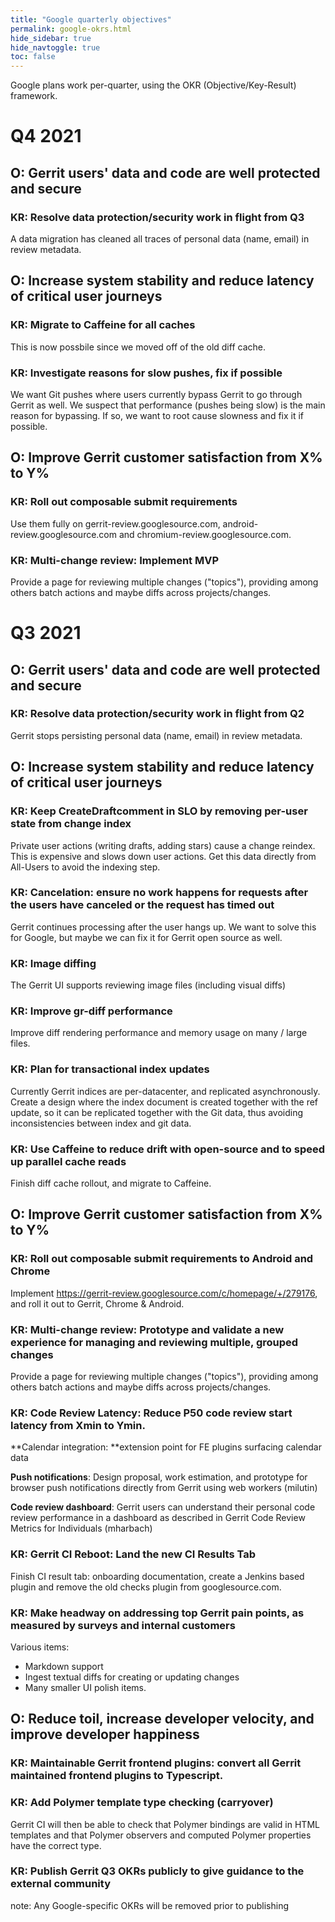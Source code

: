 ```yaml
---
title: "Google quarterly objectives"
permalink: google-okrs.html
hide_sidebar: true
hide_navtoggle: true
toc: false
---
```


Google plans work per-quarter, using the OKR (Objective/Key-Result) framework.

# Q4 2021

## O: Gerrit users' data and code are well protected and secure

### KR: Resolve data protection/security work in flight from Q3

A data migration has cleaned all traces of personal data (name, email) in review
metadata.

## O: Increase system stability and reduce latency of critical user journeys

### KR: Migrate to Caffeine for all caches

This is now possbile since we moved off of the old diff cache.

### KR: Investigate reasons for slow pushes, fix if possible

We want Git pushes where users currently bypass Gerrit to go through Gerrit as
well. We suspect that performance (pushes being slow) is the main reason for
bypassing. If so, we want to root cause slowness and fix it if possible.

## O: Improve Gerrit customer satisfaction from X% to Y%

### KR: Roll out composable submit requirements

Use them fully on gerrit-review.googlesource.com,
android-review.googlesource.com and chromium-review.googlesource.com.

### KR: Multi-change review: Implement MVP

Provide a page for reviewing multiple changes ("topics"), providing among others
batch actions and maybe diffs across projects/changes.

# Q3 2021

## O: Gerrit users' data and code are well protected and secure

### KR: Resolve data protection/security work in flight from Q2

Gerrit stops persisting personal data (name, email) in review metadata.


## O: Increase system stability and reduce latency of critical user journeys

### KR: Keep CreateDraftcomment in SLO by removing per-user state from change index

Private user actions (writing drafts, adding stars) cause a change reindex. This
is expensive and slows down user actions. Get this data directly from All-Users
to avoid the indexing step.


###  KR: Cancelation: ensure no work happens for requests after the users have canceled or the request has timed out

Gerrit continues processing after the user hangs up. We want to solve this for
Google, but maybe we can fix it for Gerrit open source as well.

### KR: Image diffing

The Gerrit UI supports reviewing image files (including visual diffs)

###    KR: Improve gr-diff performance

Improve diff rendering performance and memory usage on many / large files.


###    KR: Plan for transactional index updates

Currently Gerrit indices are per-datacenter, and replicated asynchronously.
Create a design where the index document is created together with the ref
update, so it can be replicated together with the Git data, thus avoiding
inconsistencies between index and git data.


###    KR: Use Caffeine to reduce drift with open-source and to speed up parallel cache reads

Finish diff cache rollout, and migrate to Caffeine.


## O: Improve Gerrit customer satisfaction from X% to Y%


###    KR: Roll out composable submit requirements to Android and Chrome

Implement https://gerrit-review.googlesource.com/c/homepage/+/279176, and roll
it out to Gerrit, Chrome & Android.


###   KR: Multi-change review: Prototype and validate a new experience for managing and reviewing multiple, grouped changes

Provide a page for reviewing multiple changes ("topics"), providing among others
batch actions and maybe diffs across projects/changes.


###   KR: Code Review Latency: Reduce P50 code review start latency from Xmin to Ymin.

**Calendar integration: **extension point for FE plugins surfacing calendar data

**Push notifications**: Design proposal, work estimation, and prototype for
browser push notifications directly from Gerrit using web workers (milutin)

**Code review dashboard**: Gerrit users can understand their personal code
review performance in a dashboard as described in Gerrit Code Review Metrics for Individuals (mharbach)


###   KR: Gerrit CI Reboot: Land the new CI Results Tab

Finish CI result tab: onboarding documentation, create a Jenkins based plugin
and remove the old checks plugin from googlesource.com.


###   KR: Make headway on addressing top Gerrit pain points, as measured by surveys and internal customers

Various items:

*   Markdown support
*   Ingest textual diffs for creating or updating changes
*   Many smaller UI polish items.


## O: Reduce toil, increase developer velocity, and improve developer happiness


###   KR: Maintainable Gerrit frontend plugins: convert all Gerrit maintained frontend plugins to Typescript.


###   KR: Add Polymer template type checking (carryover)

Gerrit CI will then be able to check that Polymer bindings are valid in HTML
templates and that Polymer observers and computed Polymer properties have the
correct type.


###   KR: Publish Gerrit Q3 OKRs publicly to give guidance to the external community

note: Any Google-specific OKRs will be removed prior to publishing
